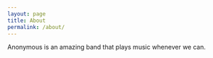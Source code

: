 ```yaml
---
layout: page
title: About
permalink: /about/
---
```


Anonymous is an amazing band that plays music whenever we can.
